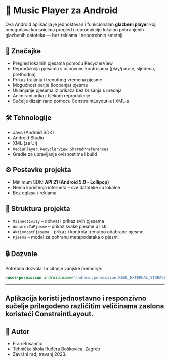 # 🎵 Music Player za Android

Ova Android aplikacija je jednostavan i funkcionalan **glazbeni player** koji omogućava korisnicima pregled i reprodukciju lokalno pohranjenih glazbenih datoteka — bez reklama i nepotrebnih smetnji.

## 🚀 Značajke
- Pregled lokalnih pjesama pomoću RecyclerView
- Reprodukcija pjesama s osnovnim kontrolama (play/pause, sljedeća, prethodna)
- Prikaz trajanja i trenutnog vremena pjesme
- Mogućnost petlje (loopanja) pjesme
- Uklanjanje pjesama iz prikaza bez brisanja s uređaja
- Animirani prikaz tijekom reprodukcije
- Sučelje dizajnirano pomoću ConstraintLayout-a i XML-a

## 🛠️ Tehnologije
- Java (Android SDK)
- Android Studio
- XML (za UI)
- `MediaPlayer`, `RecyclerView`, `SharedPreferences`
- Gradle za upravljanje ovisnostima i build

## ⚙️ Postavke projekta
- Minimum SDK: **API 21 (Android 5.0 – Lollipop)**
- Nema korištenja interneta – sve datoteke su lokalne
- Bez oglasa / reklama

## 📂 Struktura projekta
- `MainActivity` – dohvat i prikaz svih pjesama
- `AdapterZaPjesme` – prikaz svake pjesme u listi
- `AktivnostPjesama` – prikaz i kontrola trenutno odabrane pjesme
- `Pjesma` – model za pohranu metapodataka o pjesmi

## 🔒 Dozvole
Potrebna dozvola za čitanje vanjske memorije:
```xml
<uses-permission android:name="android.permission.READ_EXTERNAL_STORAGE"/>
```

--- 

## Aplikacija koristi jednostavno i responzivno sučelje prilagođeno različitim veličinama zaslona koristeći ConstraintLayout.
## 📑 Autor

- Fran Bosančić
- Tehnička škola Ruđera Boškovića, Zagreb
- Završni rad, travanj 2023.
